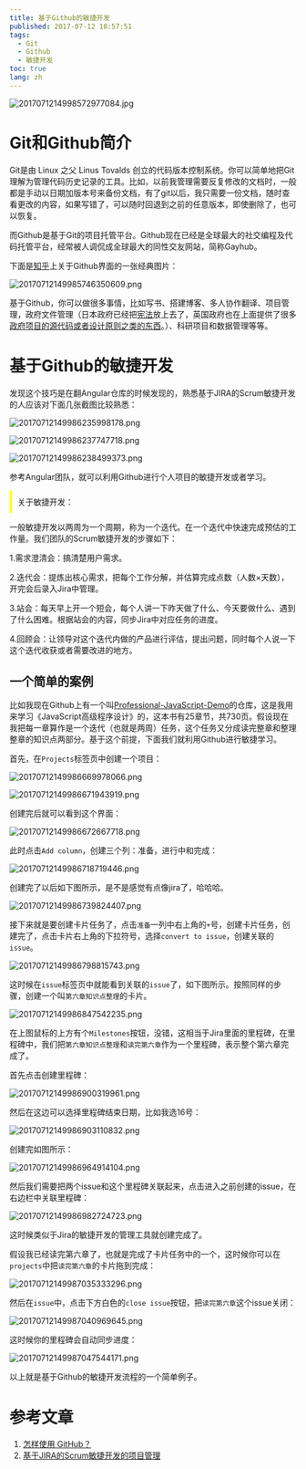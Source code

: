 ```yaml
---
title: 基于Github的敏捷开发
published: 2017-07-12 18:57:51
tags: 
  - Git
  - Github
  - 敏捷开发
toc: true
lang: zh
---
```


![2017071214998572977084.jpg](../_images/基于Github的敏捷开发/2017071214998572977084.jpg)

<!--more-->

# Git和Github简介

Git是由 Linux 之父 Linus Tovalds 创立的代码版本控制系统。你可以简单地把Git理解为管理代码历史记录的工具。比如，以前我管理需要反复修改的文档时，一般都是手动以日期加版本号来备份文档，有了git以后，我只需要一份文档，随时查看更改的内容，如果写错了，可以随时回退到之前的任意版本，即使删除了，也可以恢复。

而Github是基于Git的项目托管平台。Github现在已经是全球最大的社交编程及代码托管平台，经常被人调侃成全球最大的同性交友网站，简称Gayhub。

下面是[知乎](https://www.zhihu.com/question/28976652/answer/42804737)上关于Github界面的一张经典图片：

![20170712149985746350609.png](../_images/基于Github的敏捷开发/20170712149985746350609.png)

基于Github，你可以做很多事情，比如写书、搭建博客、多人协作翻译、项目管理，政府文件管理（日本政府已经把[宪法](https://github.com/gitlaw-jp/japanese-law)放上去了，英国政府也在上面提供了很多[政府项目的源代码或者设计原则之类的东西](https://github.com/alphagov?page=1)。）、科研项目和数据管理等等。

# 基于Github的敏捷开发

发现这个技巧是在翻Angular仓库的时候发现的，熟悉基于JIRA的Scrum敏捷开发的人应该对下面几张截图比较熟悉：

![20170712149986235998178.png](../_images/基于Github的敏捷开发/20170712149986235998178.png)

![20170712149986237747718.png](../_images/基于Github的敏捷开发/20170712149986237747718.png)

![20170712149986238499373.png](../_images/基于Github的敏捷开发/20170712149986238499373.png)

参考Angular团队，就可以利用Github进行个人项目的敏捷开发或者学习。

<p style="border-left: 4px solid yellow; padding: 10px;">关于敏捷开发：

一般敏捷开发以两周为一个周期，称为一个迭代。在一个迭代中快速完成预估的工作量。我们团队的Scrum敏捷开发的步骤如下：

1.需求澄清会：搞清楚用户需求。

2.迭代会：提炼出核心需求，把每个工作分解，并估算完成点数（人数×天数），开完会后录入Jira中管理。

3.站会：每天早上开一个短会，每个人讲一下昨天做了什么、今天要做什么、遇到了什么困难。根据站会的内容，同步Jira中对应任务的进度。

4.回顾会：让领导对这个迭代内做的产品进行评估，提出问题，同时每个人说一下这个迭代收获或者需要改进的地方。</p>

## 一个简单的案例

比如我现在Github上有一个叫[Professional-JavaScript-Demo](https://github.com/tc9011/Professional-JavaScript-Demo)的仓库，这是我用来学习《JavaScript高级程序设计》的，这本书有25章节，共730页。假设现在我把每一章算作是一个迭代（也就是两周）任务，这个任务又分成读完整章和整理整章的知识点两部分。基于这个前提，下面我们就利用Github进行敏捷学习。

首先，在`Projects`标签页中创建一个项目：

![20170712149986669978066.png](../_images/基于Github的敏捷开发/20170712149986669978066.png)

![20170712149986671943919.png](../_images/基于Github的敏捷开发/20170712149986671943919.png)

创建完后就可以看到这个界面：

![20170712149986672667718.png](../_images/基于Github的敏捷开发/20170712149986672667718.png)

此时点击`Add column`，创建三个列：准备，进行中和完成：

![20170712149986718719446.png](../_images/基于Github的敏捷开发/20170712149986718719446.png)

创建完了以后如下图所示，是不是感觉有点像jira了，哈哈哈。

![20170712149986739824407.png](../_images/基于Github的敏捷开发/20170712149986739824407.png)

接下来就是要创建卡片任务了，点击`准备`一列中右上角的`+`号，创建卡片任务，创建完了，点击卡片右上角的下拉符号，选择`convert to issue`，创建关联的`issue`。

![20170712149986798815743.png](../_images/基于Github的敏捷开发/20170712149986798815743.png)

这时候在`issue`标签页中就能看到关联的`issue`了，如下图所示。按照同样的步骤，创建一个叫`第六章知识点整理`的卡片。

![20170712149986847542235.png](../_images/基于Github的敏捷开发/20170712149986847542235.png)

在上图鼠标的上方有个`Milestones`按钮，没错，这相当于Jira里面的里程碑，在里程碑中，我们把`第六章知识点整理`和`读完第六章`作为一个里程碑，表示整个第六章完成了。

首先点击创建里程碑：

![20170712149986900319961.png](../_images/基于Github的敏捷开发/20170712149986900319961.png)

然后在这边可以选择里程碑结束日期，比如我选16号：

![20170712149986903110832.png](../_images/基于Github的敏捷开发/20170712149986903110832.png)

创建完如图所示：

![20170712149986964914104.png](../_images/基于Github的敏捷开发/20170712149986964914104.png)

然后我们需要把两个issue和这个里程碑关联起来，点击进入之前创建的issue，在右边栏中关联里程碑：

![20170712149986982724723.png](../_images/基于Github的敏捷开发/20170712149986982724723.png)

这时候类似于Jira的敏捷开发的管理工具就创建完成了。

假设我已经读完第六章了，也就是完成了卡片任务中的一个，这时候你可以在`projects`中把`读完第六章`的卡片拖到完成：

![20170712149987035333296.png](../_images/基于Github的敏捷开发/20170712149987035333296.png)

然后在`issue`中，点击下方白色的`close issue`按钮，把`读完第六章`这个issue关闭：

![20170712149987040969645.png](../_images/基于Github的敏捷开发/20170712149987040969645.png)

这时候你的里程碑会自动同步进度：

![20170712149987047544171.png](../_images/基于Github的敏捷开发/20170712149987047544171.png)

以上就是基于Github的敏捷开发流程的一个简单例子。

# 参考文章

1. [怎样使用 GitHub？](https://www.zhihu.com/question/20070065)
2. [基于JIRA的Scrum敏捷开发的项目管理](http://blog.csdn.net/jamenew/article/details/54864440)
